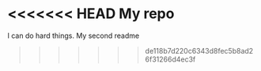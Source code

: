<<<<<<< HEAD
My repo
=======
I can do hard things.
My second readme
>>>>>>> de118b7d220c6343d8fec5b8ad26f31266d4ec3f
